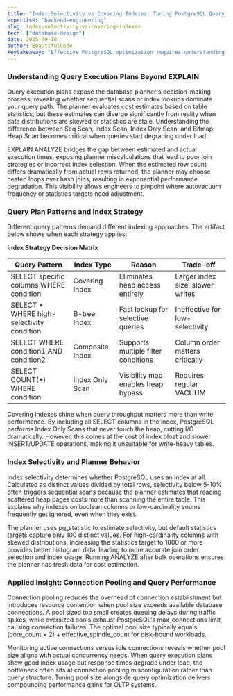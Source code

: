 ```yaml
---
title: "Index Selectivity vs Covering Indexes: Tuning PostgreSQL Query Plans for OLTP Workloads"
expertise: "backend-engineering"
slug: index-selectivity-vs-covering-indexes
tech: ["database-design"]
date: 2025-09-18
author: BeautifulCode
keytakeaway: "Effective PostgreSQL optimization requires understanding how index selectivity and covering indexes influence planner decisions, then validating assumptions with EXPLAIN ANALYZE to ensure estimated costs align with actual execution under production load patterns."
---
```


### Understanding Query Execution Plans Beyond EXPLAIN

Query execution plans expose the database planner's decision-making process, revealing whether sequential scans or index lookups dominate your query path. The planner evaluates cost estimates based on table statistics, but these estimates can diverge significantly from reality when data distributions are skewed or statistics are stale. Understanding the difference between Seq Scan, Index Scan, Index Only Scan, and Bitmap Heap Scan becomes critical when queries start degrading under load.

EXPLAIN ANALYZE bridges the gap between estimated and actual execution times, exposing planner miscalculations that lead to poor join strategies or incorrect index selection. When the estimated row count differs dramatically from actual rows returned, the planner may choose nested loops over hash joins, resulting in exponential performance degradation. This visibility allows engineers to pinpoint where autovacuum frequency or statistics targets need adjustment.

### Query Plan Patterns and Index Strategy

Different query patterns demand different indexing approaches. The artifact below shows when each strategy applies:

**Index Strategy Decision Matrix**

| Query Pattern | Index Type | Reason | Trade-off |
|--------------|------------|--------|-----------|
| SELECT specific columns WHERE condition | Covering Index | Eliminates heap access entirely | Larger index size, slower writes |
| SELECT * WHERE high-selectivity condition | B-tree Index | Fast lookup for selective queries | Ineffective for low-selectivity |
| SELECT WHERE condition1 AND condition2 | Composite Index | Supports multiple filter conditions | Column order matters critically |
| SELECT COUNT(*) WHERE condition | Index Only Scan | Visibility map enables heap bypass | Requires regular VACUUM |

Covering indexes shine when query throughput matters more than write performance. By including all SELECT columns in the index, PostgreSQL performs Index Only Scans that never touch the heap, cutting I/O dramatically. However, this comes at the cost of index bloat and slower INSERT/UPDATE operations, making it unsuitable for write-heavy tables.

### Index Selectivity and Planner Behavior

Index selectivity determines whether PostgreSQL uses an index at all. Calculated as distinct values divided by total rows, selectivity below 5-10% often triggers sequential scans because the planner estimates that reading scattered heap pages costs more than scanning the entire table. This explains why indexes on boolean columns or low-cardinality enums frequently get ignored, even when they exist.

The planner uses pg_statistic to estimate selectivity, but default statistics targets capture only 100 distinct values. For high-cardinality columns with skewed distributions, increasing the statistics target to 1000 or more provides better histogram data, leading to more accurate join order selection and index usage. Running ANALYZE after bulk operations ensures the planner has fresh data for cost estimation.

### Applied Insight: Connection Pooling and Query Performance

Connection pooling reduces the overhead of connection establishment but introduces resource contention when pool size exceeds available database connections. A pool sized too small creates queuing delays during traffic spikes, while oversized pools exhaust PostgreSQL's max_connections limit, causing connection failures. The optimal pool size typically equals (core_count × 2) + effective_spindle_count for disk-bound workloads.

Monitoring active connections versus idle connections reveals whether pool size aligns with actual concurrency needs. When query execution plans show good index usage but response times degrade under load, the bottleneck often sits at connection pooling misconfiguration rather than query structure. Tuning pool size alongside query optimization delivers compounding performance gains for OLTP systems.
